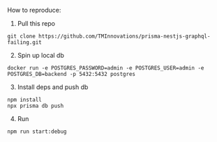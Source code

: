 How to reproduce:

1. Pull this repo

```
git clone https://github.com/TMInnovations/prisma-nestjs-graphql-failing.git
```

2. Spin up local db

```
docker run -e POSTGRES_PASSWORD=admin -e POSTGRES_USER=admin -e POSTGRES_DB=backend -p 5432:5432 postgres
```

3. Install deps and push db

```
npm install
npx prisma db push
```

4. Run

```
npm run start:debug
```
